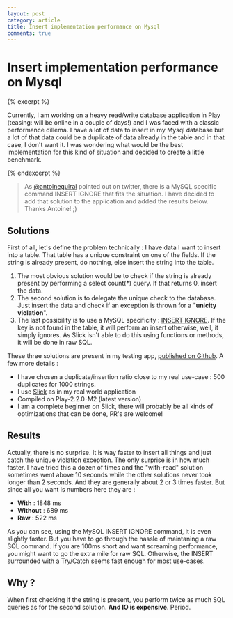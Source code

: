 ```yaml
---
layout: post
category: article 
title: Insert implementation performance on Mysql
comments: true
---
```


# Insert implementation performance on Mysql

{% excerpt %}

Currently, I am working on a heavy read/write database application in Play (teasing: will be online in a couple of days!) and I was faced with a classic performance dillema. I have a lot of data to insert in my Mysql database but a lot of that data could be a duplicate of data already in the table and in that case, I don't want it. I was wondering what would be the best implementation for this kind of situation and decided to create a little benchmark.

{% endexcerpt %}

> As [@antoineguiral][antoine-twitter] pointed out on twitter, there is a MySQL specific command INSERT IGNORE that fits the situation. I have decided to add that solution to the application and added the results below. Thanks Antoine! ;)

## Solutions 

First of all, let's define the problem technically : I have data I want to insert into a table. That table has a unique constraint on one of the fields. If the string is already present, do nothing, else insert the string into the table. 

1. The most obvious solution would be to check if the string is already present by performing a <span class="syntax">select count(*)</span> query. If that returns 0, insert the data. 
2. The second solution is to delegate the unique check to the database. Just insert the data and check if an exception is thrown for a "**unicity violation**".
3. The last possibility is to use a MySQL specificity : [INSERT IGNORE][mysql-insert-ignore]. If the key is not found in the table, it will perform an insert otherwise, well, it simply ignores. As Slick isn't able to do this using functions or methods, it will be done in raw SQL. 

These three solutions are present in my testing app, [published on Github][repo-github]. A few more details :

- I have chosen a duplicate/insertion ratio close to my real use-case : 500 duplicates for 1000 strings.
- I use [Slick][slick-typesafe] as in my real world application
- Compiled on Play-2.2.0-M2 (latest version)
- I am a complete beginner on Slick, there will probably be all kinds of optimizations that can be done, PR's are welcome! 

## Results

Actually, there is no surprise. It is way faster to insert all things and just catch the unique violation exception. The only surprise is in how much faster. I have tried this a dozen of times and the "with-read" solution sometimes went above 10 seconds while the other solutions never took longer than 2 seconds. And they are generally about 2 or 3 times faster. But since all you want is numbers here they are :

- **With** : 1848 ms
- **Without** : 689 ms
- **Raw** : 522 ms

As you can see, using the MySQL INSERT IGNORE command, it is even slightly faster. But you have to go through the hassle of maintaning a raw SQL command. If you are 100ms short and want screaming performance, you might want to go the extra mile for raw SQL. Otherwise, the INSERT surrounded with a Try/Catch seems fast enough for most use-cases.

## Why ? 

When first checking if the string is present, you perform twice as much SQL queries as for the second solution. **And IO is expensive**. Period.

[antoine-twitter]: https://twitter.com/antoineguiral
[mysql-insert-ignore]: http://dev.mysql.com/doc/refman/5.5/en/insert.html
[repo-github]: https://github.com/iammichiel/mysql-insert-test
[slick-typesafe]: http://slick.typesafe.com/
